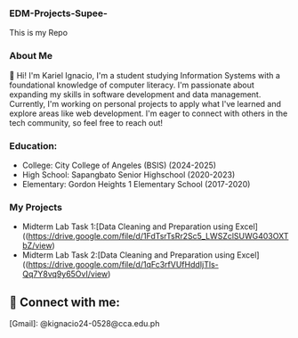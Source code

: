 ### EDM-Projects-Supee-
This is my Repo
### About Me
👋 Hi! I'm Kariel Ignacio, I'm a student studying Information Systems with a foundational knowledge of computer literacy. I'm passionate about expanding my skills in software development and data management. Currently, I'm working on personal projects to apply what I've learned and explore areas like web development. I'm eager to connect with others in the tech community, so feel free to reach out!
### Education:
- College: City College of Angeles (BSIS) (2024-2025)
- High School: Sapangbato Senior Highschool (2020-2023)
- Elementary: Gordon Heights 1 Elementary School (2017-2020)
### My Projects
- Midterm Lab Task 1:[Data Cleaning and Preparation using Excel]((https://drive.google.com/file/d/1FdTsrTsRr2Sc5_LWSZclSUWG403OXTbZ/view)
- Midterm Lab Task 2:[Data Cleaning and Preparation using Excel]((https://drive.google.com/file/d/1qFc3rfVUfHddIjTls-Qq7Y8vq9y65OvI/view)

<h2> 🤳 Connect with me:</h2>
[Gmail]: @kignacio24-0528@cca.edu.ph


